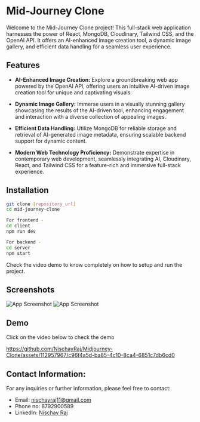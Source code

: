 
# Mid-Journey Clone

Welcome to the Mid-Journey Clone project! This full-stack web application harnesses the power of React, MongoDB, Cloudinary, Tailwind CSS, and the OpenAI API. It offers an AI-enhanced image creation tool, a dynamic image gallery, and efficient data handling for a seamless user experience.


## Features

- **AI-Enhanced Image Creation:** Explore a groundbreaking web app powered by the OpenAI API, offering users an intuitive AI-driven image creation tool for unique and captivating visuals.

- **Dynamic Image Gallery:** Immerse users in a visually stunning gallery showcasing the results of the AI-driven tool, enhancing engagement and interaction with a diverse collection of appealing images.

- **Efficient Data Handling:** Utilize MongoDB for reliable storage and retrieval of AI-generated image metadata, ensuring scalable backend support for dynamic content.

- **Modern Web Technology Proficiency:** Demonstrate expertise in contemporary web development, seamlessly integrating AI, Cloudinary, React, and Tailwind CSS for a feature-rich and immersive full-stack experience.


## Installation

```bash
git clone [repository_url]
cd mid-journey-clone

For frontend - 
cd client
npm run dev

For backend - 
cd server
npm start
```
    
Check the video demo to know completely on how to setup and run the project.


## Screenshots

![App Screenshot](https://i.imgur.com/P9ofxJy.png)
![App Screenshot](https://i.imgur.com/m4FfR3W.png)


## Demo

Click on the video below to check the demo

https://github.com/NischayRaj/Midjourney-Clone/assets/112957967/c96f4a5d-ba85-4c10-8ca4-6851c7db6cd0


## Contact Information:

For any inquiries or further information, please feel free to contact:

- Email: nischayraj11@gmail.com
- Phone no: 8792900589
- LinkedIn: [Nischay Raj](https://www.linkedin.com/in/nischay-raj-01851024b/)



